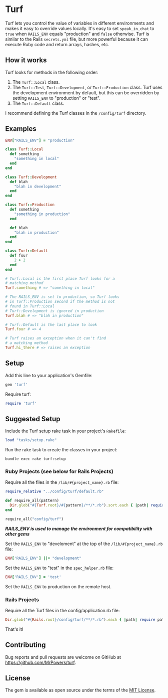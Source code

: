 # Turf

Turf lets you control the value of variables in different environments and makes it easy to override values locally.  It's easy to set `speak_in_chat` to `true` when `RAILS_ENV` equals "production" and `false` otherwise.  Turf is similar to the Rails `secrets.yml` file, but more powerful because it can execute Ruby code and return arrays, hashes, etc.


## How it works

Turf looks for methods in the following order:

1. The `Turf::Local` class.
2. The `Turf::Test`, `Turf::Development`, or `Turf::Production` class.  Turf uses the development environment by default, but this can be overridden by setting `RAILS_ENV` to "production" or "test".
3. The `Turf::Default` class.

I recommend defining the Turf classes in the `/config/turf` directory.


## Examples

```ruby
ENV["RAILS_ENV"] = "production"

class Turf::Local
  def something
    "something in local"
  end
end

class Turf::Development
  def blah
    "blah in development"
  end
end

class Turf::Production
  def something
    "something in production"
  end

  def blah
    "blah in production"
  end
end

class Turf::Default
  def four
    2 + 2
  end
end

# Turf::Local is the first place Turf looks for a
# matching method
Turf.something # => "something in local"

# The RAILS_ENV is set to production, so Turf looks
# in Turf::Production second if the method is not
# found in Turf::Local
# Turf::Development is ignored in production
Turf.blah # => "blah in production"

# Turf::Default is the last place to look
Turf.four # => 4

# Turf raises an exception when it can't find
# a matching method
Turf.hi_there # => raises an exception
```

## Setup

Add this line to your application's Gemfile:

```ruby
gem 'turf'
```

Require turf:

```ruby
require 'turf'
```

## Suggested Setup

Include the Turf setup rake task in your project's `Rakefile`:

```ruby
load "tasks/setup.rake"
```

Run the rake task to create the classes in your project:

```
bundle exec rake turf:setup
```

### Ruby Projects (see below for Rails Projects)

Require all the files in the `/lib/#{project_name}.rb` file:

```ruby
require_relative "../config/turf/default.rb"

def require_all(pattern)
  Dir.glob("#{Turf.root}/#{pattern}/**/*.rb").sort.each { |path| require path }
end

require_all("config/turf")
```

***RAILS_ENV is used to manage the environment for compatibility with other gems***

Set the `RAILS_ENV` to "develoment" at the top of the `/lib/#{project_name}.rb` file:

```ruby
ENV['RAILS_ENV'] ||= "development"
```

Set the `RAILS_ENV` to "test" in the `spec_helper.rb` file:

```ruby
ENV['RAILS_ENV'] = 'test'
```

Set the `RAILS_ENV` to production on the remote host.

### Rails Projects

Require all the Turf files in the config/application.rb file:

```ruby
Dir.glob("#{Rails.root}/config/turf/**/*.rb").each { |path| require path }
```

That's it!

## Contributing

Bug reports and pull requests are welcome on GitHub at https://github.com/MrPowers/turf.


## License

The gem is available as open source under the terms of the [MIT License](http://opensource.org/licenses/MIT).

